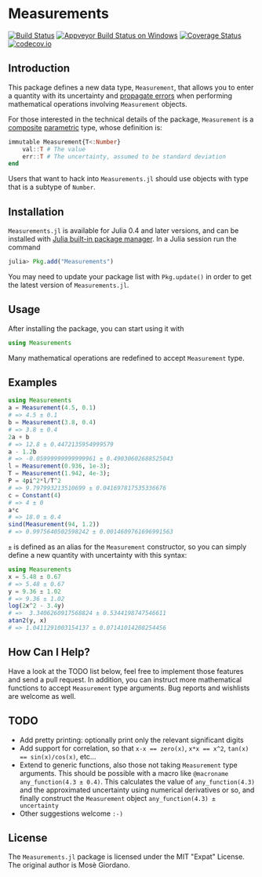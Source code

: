 # Measurements

[![Build Status](https://travis-ci.org/giordano/Measurements.jl.svg?branch=master)](https://travis-ci.org/giordano/Measurements.jl) [![Appveyor Build Status on Windows](https://ci.appveyor.com/api/projects/status/u8mg5dlhyb1vjcpe?svg=true)](https://ci.appveyor.com/project/giordano/measurements-jl) [![Coverage Status](https://coveralls.io/repos/github/giordano/Measurements.jl/badge.svg?branch=master)](https://coveralls.io/github/giordano/Measurements.jl?branch=master) [![codecov.io](https://codecov.io/github/giordano/Measurements.jl/coverage.svg?branch=master)](https://codecov.io/github/giordano/Measurements.jl?branch=master)

Introduction
------------

This package defines a new data type, `Measurement`, that allows you to enter a
quantity with its uncertainty and
[propagate errors](https://en.wikipedia.org/wiki/Propagation_of_uncertainty)
when performing mathematical operations involving `Measurement` objects.

For those interested in the technical details of the package, `Measurement` is a
[composite](http://docs.julialang.org/en/stable/manual/types/#composite-types)
[parametric](http://docs.julialang.org/en/stable/manual/types/#man-parametric-types)
type, whose definition is:

``` julia
immutable Measurement{T<:Number}
    val::T # The value
    err::T # The uncertainty, assumed to be standard deviation
end
```

Users that want to hack into `Measurements.jl` should use objects with type that
is a subtype of `Number`.

Installation
------------

`Measurements.jl` is available for Julia 0.4 and later versions, and can be
installed with
[Julia built-in package manager](http://docs.julialang.org/en/stable/manual/packages/).
In a Julia session run the command

```julia
julia> Pkg.add("Measurements")
```

You may need to update your package list with `Pkg.update()` in order to get the
latest version of `Measurements.jl`.

Usage
-----

After installing the package, you can start using it with

```julia
using Measurements
```

Many mathematical operations are redefined to accept `Measurement` type.

Examples
--------

``` julia
using Measurements
a = Measurement(4.5, 0.1)
# => 4.5 ± 0.1
b = Measurement(3.8, 0.4)
# => 3.8 ± 0.4
2a + b
# => 12.8 ± 0.4472135954999579
a - 1.2b
# => -0.05999999999999961 ± 0.49030602688525043
l = Measurement(0.936, 1e-3);
T = Measurement(1.942, 4e-3);
P = 4pi^2*l/T^2
# => 9.797993213510699 ± 0.041697817535336676
c = Constant(4)
# => 4 ± 0
a*c
# => 18.0 ± 0.4
sind(Measurement(94, 1.2))
# => 0.9975640502598242 ± 0.0014609761696991563
```

`±` is defined as an alias for the `Measurement` constructor, so you can simply
define a new quantity with uncertainty with this syntax:

``` julia
using Measurements
x = 5.48 ± 0.67
# => 5.48 ± 0.67
y = 9.36 ± 1.02
# => 9.36 ± 1.02
log(2x^2 - 3.4y)
# =>  3.3406260917568824 ± 0.5344198747546611
atan2(y, x)
# => 1.0411291003154137 ± 0.07141014208254456
```

How Can I Help?
---------------

Have a look at the TODO list below, feel free to implement those features and
send a pull request.  In addition, you can instruct more mathematical functions
to accept `Measurement` type arguments.  Bug reports and wishlists are welcome
as well.

TODO
----

* Add pretty printing: optionally print only the relevant significant digits
* Add support for correlation, so that `x-x == zero(x)`, `x*x == x^2`, `tan(x)
  == sin(x)/cos(x)`, etc...
* Extend to generic functions, also those not taking `Measurement` type
  arguments.  This should be possible with a macro like `@macroname
  any_function(4.3 ± 0.4)`.  This calculates the value of `any_function(4.3)`
  and the approximated uncertainty using numerical derivatives or so, and
  finally construct the `Measurement` object `any_function(4.3) ± uncertainty`
* Other suggestions welcome `:-)`

License
-------

The `Measurements.jl` package is licensed under the MIT "Expat" License.  The
original author is Mosè Giordano.
